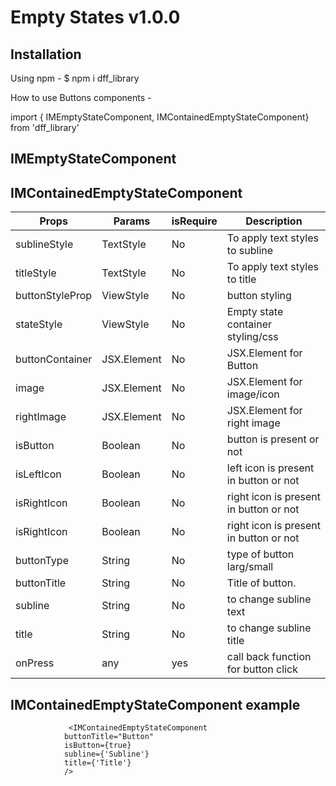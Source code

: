 # Empty States v1.0.0

## Installation

Using npm -
$ npm i dff_library

How to use Buttons components -

import { IMEmptyStateComponent, IMContainedEmptyStateComponent} from 'dff_library'

## IMEmptyStateComponent 
## IMContainedEmptyStateComponent

| Props                 | Params      | isRequire | Description                           |
| --------------------- | ----------- | --------- | ------------------------------------- |
| sublineStyle          | TextStyle   | No        | To apply text styles to subline       |
| titleStyle            | TextStyle   | No        | To apply text styles to title         |
| buttonStyleProp       | ViewStyle   | No        | button styling                        |
| stateStyle            | ViewStyle   | No        | Empty state container styling/css     |
| buttonContainer       | JSX.Element | No        | JSX.Element for Button                |
| image                 | JSX.Element | No        | JSX.Element for image/icon            |
| rightImage            | JSX.Element | No        | JSX.Element for right image           |
| isButton              | Boolean     | No        | button is present or not              |
| isLeftIcon            | Boolean     | No        | left icon is present in button or not |
| isRightIcon           | Boolean     | No        | right icon is present in button or not|
| isRightIcon           | Boolean     | No        | right icon is present in button or not|
| buttonType            | String      | No        | type of button larg/small             |
| buttonTitle           | String      | No        | Title of button.                      |
| subline               | String      | No        | to change subline text                |
| title                 | String      | No        | to change subline title               |
| onPress               | any    | yes       | call back function for button click   |


## IMContainedEmptyStateComponent example

                 <IMContainedEmptyStateComponent
                buttonTitle="Button"
                isButton={true}
                subline={'Subline'}
                title={'Title'}
                />
